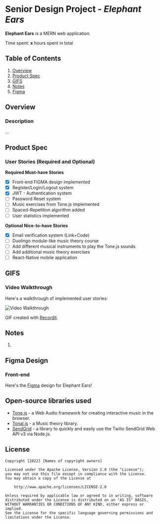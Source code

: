 # Senior Design Project - *Elephant Ears*

**Elephant Ears** is a MERN web application.

Time spent: **x** hours spent in total

## Table of Contents
1. [Overview](#Overview)
1. [Product Spec](#Product-Spec)
1. [GIFS](#GIFS)
1. [Notes](#Notes)
1. [Figma](#Figma-Design)
## Overview
### Description
...

## Product Spec
### User Stories (Required and Optional)

**Required Must-have Stories**

- [x] Front-end FIGMA design implemented
- [x] Register/Login/Logout system 
- [x] JWT - Authentication system
- [ ] Password Reset system
- [ ] Music exercises from Tone.js implemented
- [ ] Spaced-Repetition algorithm added
- [ ] User statistics implemented

**Optional Nice-to-have Stories**

- [x] Email verification system (Link+Code)
- [ ] Duolingo module-like music theory course
- [ ] Add different musical instruments to play the Tone.js sounds
- [ ] Add additional music theory exercises
- [ ] React-Native mobile application

## GIFS
### Video Walkthrough

Here's a walkthrough of implemented user stories:

<img src='...' title='Video Walkthrough' width='' alt='Video Walkthrough' />

GIF created with [Recordit](https://recordit.co/).

## Notes

1. 

## Figma Design
### Front-end

Here's the [Figma](https://www.figma.com/file/aq4mBz36NleyTT3qrRG3Yp/Design) design for Elephant Ears!


## Open-source libraries used

- [Tone.js](https://tonejs.github.io/) - a Web Audio framework for creating interactive music in the browser.
- [Tonal.js](https://github.com/tonaljs/tonal) - a Music theory library.
- [SendGrid](https://github.com/sendgrid/sendgrid-nodejs) - a library to quickly and easily use the Twilio SendGrid Web API v3 via Node.js.

## License

    Copyright [2022] [Names of copyright owners]

    Licensed under the Apache License, Version 2.0 (the "License");
    you may not use this file except in compliance with the License.
    You may obtain a copy of the License at

        http://www.apache.org/licenses/LICENSE-2.0

    Unless required by applicable law or agreed to in writing, software
    distributed under the License is distributed on an "AS IS" BASIS,
    WITHOUT WARRANTIES OR CONDITIONS OF ANY KIND, either express or implied.
    See the License for the specific language governing permissions and
    limitations under the License.
